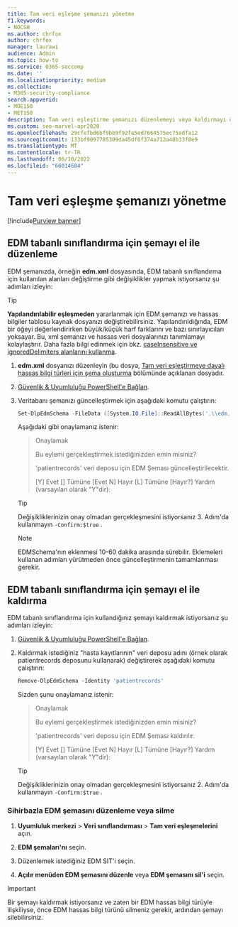 ```yaml
---
title: Tam veri eşleşme şemanızı yönetme
f1.keywords:
- NOCSH
ms.author: chrfox
author: chrfox
manager: laurawi
audience: Admin
ms.topic: how-to
ms.service: O365-seccomp
ms.date: ''
ms.localizationpriority: medium
ms.collection:
- M365-security-compliance
search.appverid:
- MOE150
- MET150
description: Tam veri eşleştirme şemanızı düzenlemeyi veya kaldırmayı öğrenin.
ms.custom: seo-marvel-apr2020
ms.openlocfilehash: 29cfefbd6bf9bb9f92fe5ed7664575ec75adfa12
ms.sourcegitcommit: 133bf9097785309da45df6f374a712a48b33f8e9
ms.translationtype: MT
ms.contentlocale: tr-TR
ms.lasthandoff: 06/10/2022
ms.locfileid: "66014684"
---
```

# <a name="manage-your-exact-data-match-schema"></a>Tam veri eşleşme şemanızı yönetme

[!include[Purview banner](../includes/purview-rebrand-banner.md)]

## <a name="editing-the-schema-for-edm-based-classification-manually"></a>EDM tabanlı sınıflandırma için şemayı el ile düzenleme

EDM şemanızda, örneğin **edm.xml** dosyasında, EDM tabanlı sınıflandırma için kullanılan alanları değiştirme gibi değişiklikler yapmak istiyorsanız şu adımları izleyin:

> [!TIP]
> **Yapılandırılabilir eşleşmeden** yararlanmak için EDM şemanızı ve hassas bilgiler tablosu kaynak dosyanızı değiştirebilirsiniz. Yapılandırıldığında, EDM bir öğeyi değerlendirirken büyük/küçük harf farklarını ve bazı sınırlayıcıları yoksayar. Bu, xml şemanızı ve hassas veri dosyalarınızı tanımlamayı kolaylaştırır. Daha fazla bilgi edinmek için bkz. [caseInsensitive ve ignoredDelimiters alanlarını kullanma](sit-get-started-exact-data-match-create-schema.md#using-the-caseinsensitive-and-ignoreddelimiters-fields).

1. **edm.xml** dosyanızı düzenleyin (bu dosya, [Tam veri eşleştirmeye dayalı hassas bilgi türleri için şema oluşturma](sit-get-started-exact-data-match-create-schema.md#create-the-schema-for-exact-data-match-based-sensitive-information-types) bölümünde açıklanan dosyadır.

2. [Güvenlik & Uyumluluğu PowerShell'e Bağlan](/powershell/exchange/connect-to-scc-powershell).

3. Veritabanı şemanızı güncelleştirmek için aşağıdaki komutu çalıştırın:

      ```powershell
      Set-DlpEdmSchema -FileData ([System.IO.File]::ReadAllBytes('.\\edm.xml')) -Confirm:$true
      ```

      Aşağıdaki gibi onaylamanız istenir:

      > Onaylamak
      >
      > Bu eylemi gerçekleştirmek istediğinizden emin misiniz?
      >
      > 'patientrecords' veri deposu için EDM Şeması güncelleştirilecektir.
      >
      > \[Y\] Evet \[\] Tümüne \[Evet N\] Hayır \[L\] Tümüne \[Hayır?\] Yardım (varsayılan olarak "Y"dir):

      > [!TIP]
      > Değişikliklerinizin onay olmadan gerçekleşmesini istiyorsanız 3. Adım'da kullanmayın `-Confirm:$true` .

      > [!NOTE]
      > EDMSchema'nın eklenmesi 10-60 dakika arasında sürebilir. Eklemeleri kullanan adımları yürütmeden önce güncelleştirmenin tamamlanması gerekir.

## <a name="removing-the-schema-for-edm-based-classification-manually"></a>EDM tabanlı sınıflandırma için şemayı el ile kaldırma

EDM tabanlı sınıflandırma için kullandığınız şemayı kaldırmak istiyorsanız şu adımları izleyin:

1. [Güvenlik & Uyumluluğu PowerShell'e Bağlan](/powershell/exchange/connect-to-scc-powershell).

2. Kaldırmak istediğiniz "hasta kayıtlarının" veri deposu adını (örnek olarak patientrecords deposunu kullanarak) değiştirerek aşağıdaki komutu çalıştırın:

      ```powershell
      Remove-DlpEdmSchema -Identity 'patientrecords'
      ```

      Sizden şunu onaylamanız istenir:

      > Onaylamak
      >
      > Bu eylemi gerçekleştirmek istediğinizden emin misiniz?
      >
      > 'patientrecords' veri deposu için EDM Şeması kaldırılır.
      >
      > \[Y\] Evet \[\] Tümüne \[Evet N\] Hayır \[L\] Tümüne \[Hayır?\] Yardım (varsayılan olarak "Y"dir):

      > [!TIP]
      > Değişikliklerinizin onay olmadan gerçekleşmesini istiyorsanız 2. Adım'da kullanmayın `-Confirm:$true` .

### <a name="edit-or-delete-the-edm-schema-with-the-wizard"></a>Sihirbazla EDM şemasını düzenleme veya silme

1. **Uyumluluk merkezi** \> **Veri sınıflandırması** \> **Tam veri eşleşmelerini** açın.

2. **EDM şemaları'nı** seçin.

3. Düzenlemek istediğiniz EDM SIT'i seçin.

4. **Açılır menüden EDM şemasını düzenle** veya **EDM şemasını sil'i** seçin.

> [!IMPORTANT]
> Bir şemayı kaldırmak istiyorsanız ve zaten bir EDM hassas bilgi türüyle ilişkiliyse, önce EDM hassas bilgi türünü silmeniz gerekir, ardından şemayı silebilirsiniz.
